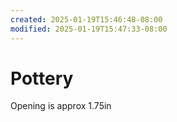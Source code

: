 ```yaml
---
created: 2025-01-19T15:46:48-08:00
modified: 2025-01-19T15:47:33-08:00
---
```


# Pottery

Opening is approx 1.75in
